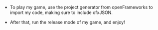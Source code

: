 - To play my game, use the project generator from openFrameworks to import my code, making sure to include ofxJSON.

- After that, run the release mode of my game, and enjoy!
